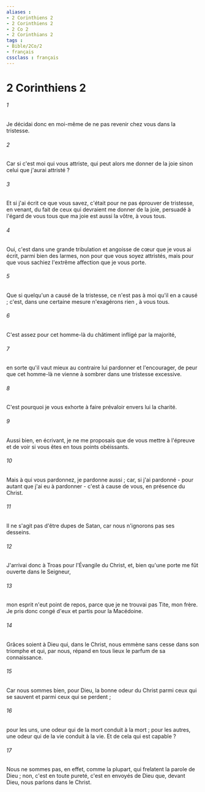 ```yaml
---
aliases : 
- 2 Corinthiens 2
- 2 Corinthiens 2
- 2 Co 2
- 2 Corinthians 2
tags : 
- Bible/2Co/2
- français
cssclass : français
---
```


# 2 Corinthiens 2

###### 1
Je décidai donc en moi-même de ne pas revenir chez vous dans la tristesse. 
###### 2
Car si c'est moi qui vous attriste, qui peut alors me donner de la joie sinon celui que j'aurai attristé ? 
###### 3
Et si j'ai écrit ce que vous savez, c'était pour ne pas éprouver de tristesse, en venant, du fait de ceux qui devraient me donner de la joie, persuadé à l'égard de vous tous que ma joie est aussi la vôtre, à vous tous. 
###### 4
Oui, c'est dans une grande tribulation et angoisse de cœur que je vous ai écrit, parmi bien des larmes, non pour que vous soyez attristés, mais pour que vous sachiez l'extrême affection que je vous porte. 
###### 5
Que si quelqu'un a causé de la tristesse, ce n'est pas à moi qu'il en a causé ; c'est, dans une certaine mesure n'exagérons rien , à vous tous. 
###### 6
C'est assez pour cet homme-là du châtiment infligé par la majorité, 
###### 7
en sorte qu'il vaut mieux au contraire lui pardonner et l'encourager, de peur que cet homme-là ne vienne à sombrer dans une tristesse excessive. 
###### 8
C'est pourquoi je vous exhorte à faire prévaloir envers lui la charité. 
###### 9
Aussi bien, en écrivant, je ne me proposais que de vous mettre à l'épreuve et de voir si vous êtes en tous points obéissants. 
###### 10
Mais à qui vous pardonnez, je pardonne aussi ; car, si j'ai pardonné - pour autant que j'ai eu à pardonner - c'est à cause de vous, en présence du Christ. 
###### 11
Il ne s'agit pas d'être dupes de Satan, car nous n'ignorons pas ses desseins. 
###### 12
J'arrivai donc à Troas pour l'Évangile du Christ, et, bien qu'une porte me fût ouverte dans le Seigneur, 
###### 13
mon esprit n'eut point de repos, parce que je ne trouvai pas Tite, mon frère. Je pris donc congé d'eux et partis pour la Macédoine. 
###### 14
Grâces soient à Dieu qui, dans le Christ, nous emmène sans cesse dans son triomphe et qui, par nous, répand en tous lieux le parfum de sa connaissance. 
###### 15
Car nous sommes bien, pour Dieu, la bonne odeur du Christ parmi ceux qui se sauvent et parmi ceux qui se perdent ; 
###### 16
pour les uns, une odeur qui de la mort conduit à la mort ; pour les autres, une odeur qui de la vie conduit à la vie. Et de cela qui est capable ? 
###### 17
Nous ne sommes pas, en effet, comme la plupart, qui frelatent la parole de Dieu ; non, c'est en toute pureté, c'est en envoyés de Dieu que, devant Dieu, nous parlons dans le Christ. 

